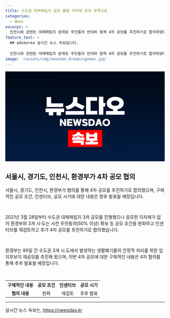 ```yaml
---
title: 수도권 대체매립지 공모 불발 지자체 응모 부족으로
categories:
  - News
excerpt: >
  인천시와 관련된 대체매립지 문제로 주민들의 반대와 함께 4차 공모를 추진하기로 합의하였다. 지난 3월 28일의 3차 공모에서는 응모 지자체가 없었으며, 이에 환경부와 3개 시·도는 공모 조건을 완화하고 인센티브를 재검토하여 4차 공모를 추진하기로 결정하였다. 구체적인 조건 및 시기는 추후 협의 후 발표될 예정이다.
feature_text: >
  ## adskorea 실시간 뉴스 속보입니다.

  인천시와 관련된 대체매립지 문제로 주민들의 반대와 함께 4차 공모를 추진하기로 합의하였다. 지난 3월 28일의 3차 공모에서는 응모 지자체가 없었으며, 이에 환경부와 3개 시·도는 공모 조건을 완화하고 인센티브를 재검토하여 4차 공모를 추진하기로 결정하였다. 구체적인 조건 및 시기는 추후 협의 후 발표될 예정이다.
image: '/assets/img/newsdao_breakingnews.jpg'
---
```


<p><img src="/assets/img/newsdao_breakingnews.jpg" alt="adskorea 속보" /></p>

<h2 data-ke-size="size26">서울시, 경기도, 인천시, 환경부가 4차 공모 협의</h2>

<p data-ke-size="size16">서울시, 경기도, 인천시, 환경부가 협의를 통해 4차 공모를 추진하기로 합의했으며, 구체적인 공모 조건, 인센티브, 공모 시기에 대한 내용은 향후 발표될 예정입니다.</p>

<p><br></p>

<p data-ke-size="size16">2021년 3월 28일부터 수도권 대체매립지 3차 공모를 진행했으나 응모한 지자체가 없어 환경부와 3개 시·도는 사전 주민동의(50% 이상) 확보 등 공모 조건을 완화하고 인센티브를 재검토하고 추가 4차 공모를 추진하기로 합의했습니다.</p>

<p><br></p>

<p data-ke-size="size16">환경부는 90일 간 수도권 3개 시․도에서 발생하는 생활폐기물의 안정적 처리를 위한 입지후보지 재공모를 추진해 왔으며, 이번 4차 공모에 대한 구체적인 내용은 4자 협의를 통해 추후 발표될 예정입니다.</p>

<p><br></p>

<table>
  <tr>
    <th><b>구체적인 내용</b></th>
    <th>공모 조건</th>
    <th>인센티브</th>
    <th>공모 시기</th>
  </tr>
  <tr>
    <td style="text-align: center; height: 17px;"><b>협의 내용</b></td>
    <td style="text-align: center; height: 17px;">완화</td>
    <td style="text-align: center; height: 17px;">재검토</td>
    <td style="text-align: center; height: 17px;">추후 발표</td>
  </tr>
</table>

<hr>
실시간 뉴스 속보는, <a href="https://newsdao.kr" rel="dofollow">https://newsdao.kr</a>


